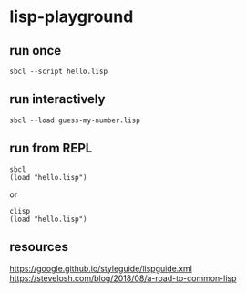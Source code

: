 # lisp-playground

## run once
`sbcl --script hello.lisp`

## run interactively
`sbcl --load guess-my-number.lisp`

## run from REPL
```
sbcl
(load "hello.lisp")
```
or
```
clisp
(load "hello.lisp")
```

## resources
https://google.github.io/styleguide/lispguide.xml
https://stevelosh.com/blog/2018/08/a-road-to-common-lisp

